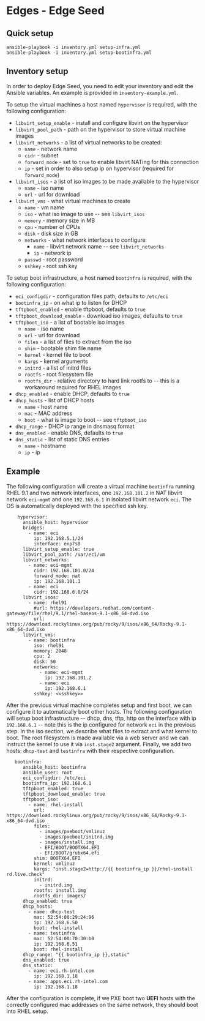Edges - Edge Seed
===

Quick setup
---

```
ansible-playbook -i inventory.yml setup-infra.yml
ansible-playbook -i inventory.yml setup-bootinfra.yml
```

Inventory setup
---

In order to deploy Edge Seed, you need to edit your inventory and edit the Ansible variables. An example is provided in `inventory-example.yml`.

To setup the virtual machines a host named `hypervisor` is required, with the following configuration:

  * `libvirt_setup_enable` - install and configure libvirt on the hypervisor
  * `libvirt_pool_path` - path on the hypervisor to store virtual machine images
  * `libvirt_networks` - a list of virtual networks to be created:
    * `name` - network name
    * `cidr` - subnet
    * `forward_mode` - set to `true` to enable libvirt NATing for this connection
    * `ip` - set in order to also setup ip on hypervisor (required for `forward_mode`)
  * `libvirt_isos` - a list of iso images to be made available to the hypervisor
    * `name` - iso name
    * `url` - url for download
  * `libvirt_vms` - what virtual machines to create
    * `name` - vm name
    * `iso` - what iso image to use -- see `libvirt_isos`
    * `memory` - memory size in MB
    * `cpu` - number of CPUs
    * `disk` - disk size in GB
    * `networks` - what network interfaces to configure
      * `name` - libvirt network name -- see `libvirt_networks`
      * `ip` - network ip
    * `passwd` - root password
    * `sshkey` - root ssh key

To setup boot infrastructure, a host named `bootinfra` is required, with the following configuration:

  * `eci_configdir` - configuration files path, defaults to `/etc/eci`
  * `bootinfra_ip` - on what ip to listen for DHCP
  * `tftpboot_enabled` - enable tftpboot, defaults to `true`
  * `tftpboot_download_enable` - download iso images, defaults to `true`
  * `tftpboot_iso` - a list of bootable iso images
    * `name` - iso name
    * `url` - url for download
    * `files` - a list of files to extract from the iso
    * `shim` - bootable shim file name
    * `kernel` - kernel file to boot
    * `kargs` - kernel arguments
    * `initrd` - a list of initrd files
    * `rootfs` - root filesystem file
    * `rootfs_dir` - relative directory to hard link rootfs to -- this is a workaround required for RHEL images
  * `dhcp_enabled` - enable DHCP, defaults to `true`
  * `dhcp_hosts` - list of DHCP hosts
    * `name` - host name
    * `mac` - MAC address
    * `boot` - what is image to boot -- see `tftpboot_iso`
  * `dhcp_range` - DHCP ip range in dnsmasq format
  * `dns_enabled` - enable DNS, defaults to `true`
  * `dns_static` - list of static DNS entries
    * `name` - hostname
    * `ip` - ip

Example
---

The following configuration will create a virtual machine `bootinfra` running RHEL 9.1 and two network interfaces, one `192.168.101.2` in NAT libvirt network `eci-mgmt` and one `192.168.6.1` in isolated libvirt network `eci`. The OS is automatically deployed with the specified ssh key.

```
    hypervisor:
      ansible_host: hypervisor
      bridges:
        - name: eci
          ip: 192.168.5.1/24
          interface: enp7s0
      libvirt_setup_enable: true
      libvirt_pool_path: /var/eci/vm
      libvirt_networks:
        - name: eci-mgmt
          cidr: 192.168.101.0/24
          forward_mode: nat
          ip: 192.168.101.1
        - name: eci
          cidr: 192.168.6.0/24
      libvirt_isos:
        - name: rhel91
          #url: https://developers.redhat.com/content-gateway/file/rhel/9.1/rhel-baseos-9.1-x86_64-dvd.iso
          url: https://download.rockylinux.org/pub/rocky/9/isos/x86_64/Rocky-9.1-x86_64-dvd.iso
      libvirt_vms:
        - name: bootinfra
          iso: rhel91
          memory: 2048
          cpu: 2
          disk: 50
          networks:
            - name: eci-mgmt
              ip: 192.168.101.2
            - name: eci
              ip: 192.168.6.1
          sshkey: <<sshkey>>
```

After the previous virtual machine completes setup and first boot, we can configure it to automatically boot other hosts. The following configuration will setup boot infrastructure -- dhcp, dns, tftp, http on the interface with ip `192.168.6.1` -- note this is the ip configured for network `eci` in the previous step. In the iso section, we describe what files to extract and what kernel to boot. The root filesystem is made available via a web server and we can instruct the kernel to use it via `inst.stage2` argument. Finally, we add two hosts: `dhcp-test` and `testinfra` with their respective configuration.

```
   bootinfra:
      ansible_host: bootinfra
      ansible_user: root
      eci_configdir: /etc/eci
      bootinfra_ip: 192.168.6.1
      tftpboot_enabled: true
      tftpboot_download_enable: true
      tftpboot_iso: 
        - name: rhel-install
          url: https://download.rockylinux.org/pub/rocky/9/isos/x86_64/Rocky-9.1-x86_64-dvd.iso
          files:
            - images/pxeboot/vmlinuz
            - images/pxeboot/initrd.img
            - images/install.img
            - EFI/BOOT/BOOTX64.EFI
            - EFI/BOOT/grubx64.efi
          shim: BOOTX64.EFI
          kernel: vmlinuz
          kargs: "inst.stage2=http://{{ bootinfra_ip }}/rhel-install rd.live.check"
          initrd:
            - initrd.img
          rootfs: install.img
          rootfs_dir: images/
      dhcp_enabled: true
      dhcp_hosts:
        - name: dhcp-test
          mac: 52:54:00:29:24:96
          ip: 192.168.6.50
          boot: rhel-install
        - name: testinfra
          mac: 52:54:00:70:30:b0
          ip: 192.168.6.51
          boot: rhel-install
      dhcp_range: "{{ bootinfra_ip }},static"
      dns_enabled: true
      dns_static:
        - name: eci.rh-intel.com
          ip: 192.168.1.18
        - name: apps.eci.rh-intel.com
          ip: 192.168.1.18
```

After the configuration is complete, if we PXE boot two **UEFI** hosts with the correctly configured mac addresses on the same network, they should boot into RHEL setup.